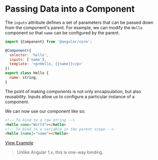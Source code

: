 # Passing Data into a Component

The `inputs` attribute defines a set of parameters that can be passed down from the component's parent. For example, we can modify the `Hello` component so that `name` can be configured by the parent.

```js
import {Component} from '@angular/core';

@Component({
  selector: 'hello',
  inputs: ['name'],
  template: '<p>Hello, {{name}}</p>'
})
export class Hello {
  name: string;
}
```

The point of making components is not only encapsulation, but also reusability. Inputs allow us to configure a particular instance of a component.

We can now use our component like so:

```html
<!-- To bind to a raw string -->
<hello name="World"></hello>
<!-- To bind to a variable in the parent scope -->
<hello [name]="name"></hello>
```

[View Example](http://plnkr.co/edit/MgzGjYfuUV30MrB6UCsc?p=preview)

>Unlike Angular 1.x, this is one-way binding.
